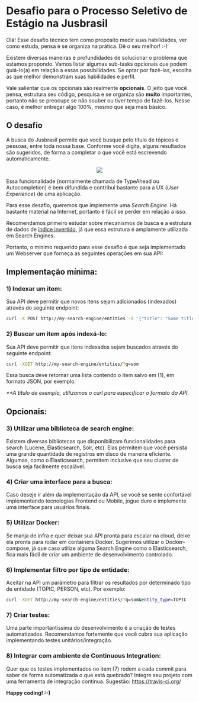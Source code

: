 # Desafio para o Processo Seletivo de Estágio na Jusbrasil

Olá! Esse desafio técnico tem como propósito medir suas habilidades, ver como estuda, pensa e se organiza na prática. Dê o seu melhor! :-)

Existem diversas maneiras e profundidades de solucionar o problema que estamos propondo. Vamos listar algumas sub-tasks opcionais que podem guiá-lo(a) em relação a essas possibilidades. Se optar por fazê-las, escolha as que melhor demonstram suas habilidades e perfil.

Vale salientar que os opcionais são realmente **opcionais**. O jeito que você pensa, estrutura seu código, pesquisa e se organiza são **muito** importantes, portanto não se preocupe se não souber ou tiver tempo de fazê-los. Nesse caso, é melhor entregar algo 100%, mesmo que seja mais básico.

## O desafio
A busca do Jusbrasil permite que você busque pelo título de tópicos e pessoas, entre toda nossa base.
Conforme você digita, alguns resultados são sugeridos, de forma a completar o que você está escrevendo automaticamente.

<p align="center">
  <img src="https://api.monosnap.com/rpc/file/download?id=NXGOEodtY6iY69o3MwJ3slJO9X59W8" />
</p>

Essa funcionalidade (normalmente chamada de TypeAhead ou Autocompletion) é bem difundida e contribui bastante para a UX (*User Experience*) de uma aplicação.

Para esse desafio, queremos que implemente uma *Search Engine*. Há bastante material na Internet, portanto é fácil se perder em relação a isso.

Recomendamos primeiro estudar sobre mecanismos de busca e a estrutura de dados de [índice invertido](https://en.wikipedia.org/wiki/Inverted_index), já que essa estrutura é amplamente utilizada em Search Engines.

Portanto, o mínimo requerido para esse desafio é que seja implementado um Webserver que forneça as seguintes operações em sua API:

## Implementação mínima:
### 1) Indexar um item:
Sua API deve permitir que novos itens sejam adicionados (indexados) através do seguinte endpoint:
```bash
curl -X POST http://my-search-engine/entities -d '{"title": "Some title", "type": "TOPIC"}'
```

### 2) Buscar um item após indexá-lo:
Sua API deve permitir que itens indexados sejam buscados através do seguinte endpoint:
```bash
curl -XGET http://my-search-engine/entities/?q=som
```
Essa busca deve retornar uma lista contendo o item salvo em (1), em formato JSON, por exemplo.

*\*\*A título de exemplo, utilizamos o curl para especificar o formato da API.*


## Opcionais:
### 3) Utilizar uma biblioteca de search engine:
Existem diversas bibliotecas que disponibilizam funcionalidades para search (Lucene, Elasticsearch, Solr, etc). Elas permitem que você persista uma grande quantidade de registros em disco de maneira eficiente. Algumas, como o Elasticsearch, permitem inclusive que seu cluster de busca seja facilmente escalável.

### 4) Criar uma interface para a busca:
Caso deseje ir além da implementação da API, se você se sente confortável implementando tecnologias Frontend ou Mobile, jogue duro e implemente uma interface para usuários finais.

### 5) Utilizar Docker:
Se manja de infra e quer deixar sua API pronta para escalar na cloud, deixe ela pronta para rodar em containers Docker. Sugerimos utilizar o Docker-compose, já que caso utilize alguma Search Engine como o Elasticsearch, fica mais fácil de criar um ambiente de desenvolvimento controlado.

### 6) Implementar filtro por tipo de entidade:
Aceitar na API um parâmetro para filtrar os resultados por determinado tipo de entidade (TOPIC, PERSON, etc). Por exemplo:
```bash
curl -XGET http://my-search-engine/entities/?q=som&entity_type=TOPIC
```

### 7) Criar testes:
Uma parte importantissima do desenvolvimento é a criação de testes automatizados. Recomendamos fortemente que você cubra sua aplicação implementando testes unitários/integração.

### 8) Integrar com ambiente de Continuous Integration:
Quer que os testes implementados no item (7) rodem a cada commit para saber de forma automatizada o que está quebrado? Integre seu projeto com uma ferramenta de integração contínua. Sugestão: https://travis-ci.org/

**Happy coding! :-)**
